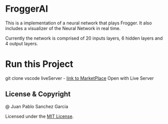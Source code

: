 # FroggerAI

This is a implementation of a neural network that plays Frogger. It also includes a visualizer of the Neural Network in real time.

Currently the network is comprised of 20 inputs layers, 6 hidden layers and 4 output layers.

# Run this Project

git clone
vscode liveServer - [link to MarketPlace](https://marketplace.visualstudio.com/items?itemName=ritwickdey.LiveServer)
Open with Live Server

## License & Copyright

@ Juan Pablo Sanchez Garcia

Licensed under the [MIT License](LICENSE).
